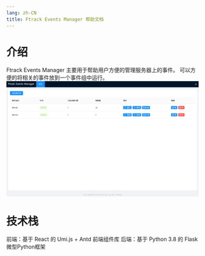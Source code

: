 ```yaml
---
lang: zh-CN
title: Ftrack Events Manager 帮助文档
---
```

# 介绍
Ftrack Events Manager 主要用于帮助用户方便的管理服务器上的事件。
可以方便的将相关的事件放到一个事件组中运行。
![首页](./index.png)

# 技术栈
前端：基于 React 的 Umi.js + Antd 前端组件库
后端：基于 Python 3.8 的 Flask 微型Python框架